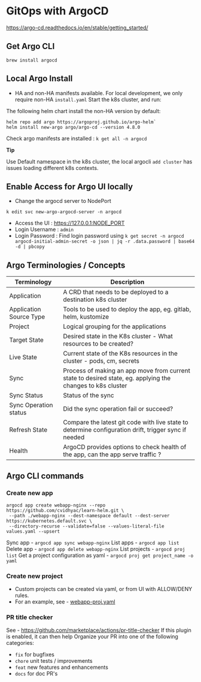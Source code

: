 # GitOps with ArgoCD

https://argo-cd.readthedocs.io/en/stable/getting_started/

## Get Argo CLI

`brew install argocd`

## Local Argo Install

- HA and non-HA manifests available. For local development, we only require non-HA `install.yaml`
  Start the k8s cluster, and run:

The following helm chart install the non-HA version by default:

```shell
helm repo add argo https://argoproj.github.io/argo-helm`
helm install new-argo argo/argo-cd --version 4.8.0
```
Check argo manifests are installed : `k get all -n argocd`

**Tip**

Use Default namespace in the k8s cluster, the local argocli `add cluster` has issues loading
different k8s contexts.


## Enable Access for Argo UI locally

- Change the argocd server to NodePort

```shell
k edit svc new-argo-argocd-server -n argocd
```

- Access the UI : https://127.0.0.1:NODE_PORT
- Login Username : `admin`
- Login Password : Find login password using
  `k get secret -n argocd argocd-initial-admin-secret -o json | jq -r .data.password | base64 -d | pbcopy`

## Argo Terminologies / Concepts

| Terminology             | Description                                                                                                |
|-------------------------|------------------------------------------------------------------------------------------------------------|
| Application             | A CRD that needs to be deployed to a destination k8s cluster                                               |
| Application Source Type | Tools to be used to deploy the app, eg. gitlab, helm, kustomize                                            |
| Project                 | Logical grouping for the applications                                                                      |
| Target State            | Desired state in the K8s cluster - What resources to be created?                                           |
| Live State              | Current state of the K8s resources in the cluster - pods, cm, secrets                                      |
| Sync                    | Process of making an app move from current state to desired state, eg. applying the changes to k8s cluster |
| Sync Status             | Status of the sync                                                                                         |
| Sync Operation status   | Did the sync operation fail or succeed?                                                                    |
| Refresh State           | Compare the latest git code with live state to determine configuration drift, trigger sync if needed       |
| Health                  | ArgoCD provides options to check health of the app, can the app serve traffic ?                            |

## Argo CLI commands


### Create new app

```shell
argocd app create webapp-nginx --repo https://github.com/cvidhyac/learn-helm.git \
 --path ./webapp-nginx --dest-namespace default --dest-server https://kubernetes.default.svc \
 --directory-recurse --validate=false --values-literal-file values.yaml --upsert
 ```

Sync app - `argocd app sync webapp-nginx`
List apps -  `argocd app list`
Delete app -  `argocd app delete webapp-nginx`
List projects - `argocd proj list`
Get a project configuration as yaml - `argocd proj get project_name -o yaml`


### Create new project

- Custom projects can be created via yaml, or from UI with ALLOW/DENY rules.
- For an example, see - [webapp-proj.yaml](./webapp-proj.yaml)

### PR title checker

See - https://github.com/marketplace/actions/pr-title-checker
If this plugin is enabled, it can then help Organize your PR into one of the following categories:

- `fix` for bugfixes
- `chore` unit tests / improvements
- `feat` new features and enhancements
- `docs` for doc PR's
